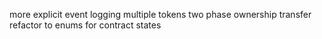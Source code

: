 more explicit event logging
multiple tokens
two phase ownership transfer
refactor to enums for contract states


